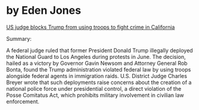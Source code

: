<h1>by Eden Jones </h1>

<p><a href= "https://www.cnn.com/2025/09/02/politics/national-guard-california-trump-posse-comitatus-act-breyer" target= "blank">US judge blocks Trump from using troops to fight crime in California </a></p>
<p>Summary:</p>
<p> A federal judge ruled that former President Donald Trump illegally deployed the National Guard to Los Angeles during protests in June. The decision, hailed as a victory by Governor Gavin Newsom and Attorney General Rob Bonta, found the Trump administration violated federal law by using troops alongside federal agents in immigration raids. U.S. District Judge Charles Breyer wrote that such deployments raise concerns about the creation of a national police force under presidential control, a direct violation of the Posse Comitatus Act, which prohibits military involvement in civilian law enforcement.</p>
